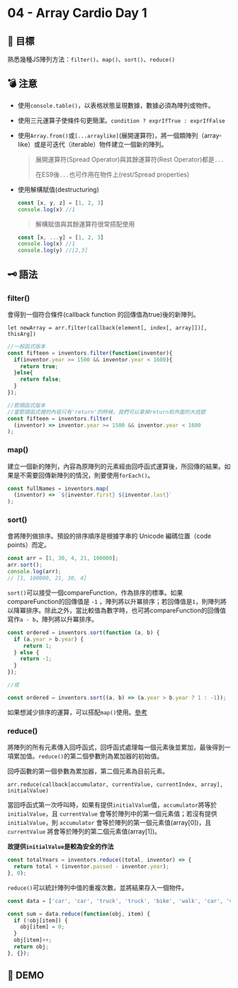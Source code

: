 # 04 - Array Cardio Day 1

## :dart: 目標

熟悉幾種JS陣列方法：`filter()`、`map()`、`sort()`、`reduce()`

## :bomb: 注意

- 使用`console.table()`，以表格狀態呈現數據，數據必須為陣列或物件。

- 使用三元運算子使條件句更簡潔。`condition ? exprIfTrue : exprIfFalse`

- 使用`Array.from()`或`[...arraylike]`(展開運算符)，將一個類陣列（array-like）或是可迭代（iterable）物件建立一個新的陣列。
  > 展開運算符(Spread Operator)與其餘運算符(Rest Operator)都是`...`
  >
  > 在ES9後`...`也可作用在物件上(rest/Spread properties)

- 使用解構賦值(destructuring)

  ```javascript
  const [x, y, z] = [1, 2, 3]
  console.log(x) //1
  ```

  > 解構賦值與其餘運算符很常搭配使用

  ```javascript
  const [x, ...y] = [1, 2, 3]
  console.log(x) //1
  console.log(y) //[2,3]
  ```

## :old_key: 語法

### filter()

會得到一個符合條件(callback function 的回傳值為true)後的新陣列。

`let newArray = arr.filter(callback(element[, index[, array]])[, thisArg])`

```javascript
//一般函式版本
const fifteen = inventors.filter(function(inventor){
  if(inventor.year >= 1500 && inventor.year < 1600){
    return true;
  }else{
    return false;
  }
});

//箭頭函式版本
//當箭頭函式裡的內容只有'return'的時候，我們可以拿掉return和外面的大括號
const fifteen = inventors.filter(
  (inventor) => inventor.year >= 1500 && inventor.year < 1600
);
```

### map()

建立一個新的陣列，內容為原陣列的元素經由回呼函式運算後，所回傳的結果。如果是不需要回傳新陣列的情況，則要使用`forEach()`。

```javascript
const fullNames = inventors.map(
  (inventor) => `${inventor.first} ${inventor.last}`
);
```

### sort()

會將陣列做排序。預設的排序順序是根據字串的 Unicode 編碼位置（code points）而定。

```javascript
const arr = [1, 30, 4, 21, 100000];
arr.sort();
console.log(arr);
// [1, 100000, 21, 30, 4]
```

`sort()`可以接受一個compareFunction，作為排序的標準。如果compareFunction的回傳值是 `-1` ，陣列將以升冪排序；若回傳值是`1`，則陣列將以降冪排序。除此之外，當比較值為數字時，也可將compareFunction的回傳值寫作`a - b`，陣列將以升冪排序。

```javascript
const ordered = inventors.sort(function (a, b) {
  if (a.year > b.year) {
     return 1;
  } else {
    return -1;
  }
});

//或

const ordered = inventors.sort((a, b) => (a.year > b.year ? 1 : -1));
```

如果想減少排序的運算，可以搭配`map()`使用。[參考](https://developer.mozilla.org/zh-TW/docs/Web/JavaScript/Reference/Global_Objects/Array/sort#example:_sorting_maps)

### reduce()

將陣列的所有元素傳入回呼函式，回呼函式處理每一個元素後並累加，最後得到一項累加值。`reduce()`的第二個參數則為累加器的初始值。

回呼函數的第一個參數為累加器，第二個元素為目前元素。

`arr.reduce(callback[accumulator, currentValue, currentIndex, array], initialValue)`

當回呼函式第一次呼叫時，如果有提供`initialValue`值，`accumulator`將等於`initialValue`，且 `currentValue` 會等於陣列中的第一個元素值；若沒有提供 `initialValue`，則 `accumulator` 會等於陣列的第一個元素值(array[0])，且 `currentValue` 將會等於陣列的第二個元素值(array[1])。

**故提供`initialValue`是較為安全的作法**

```javascript
const totalYears = inventors.reduce((total, inventor) => {
  return total + (inventor.passed - inventor.year);
}, 0);
```

`reduce()`可以統計陣列中值的重複次數，並將結果存入一個物件。

```javascript
const data = ['car', 'car', 'truck', 'truck', 'bike', 'walk', 'car', 'van', 'bike', 'walk', 'car', 'van', 'car', 'truck', 'pogostick'];

const sum = data.reduce(function(obj, item) {
  if (!obj[item]) {
    obj[item] = 0;
  }
  obj[item]++;
  return obj;
}, {});
```

## :beer: DEMO
